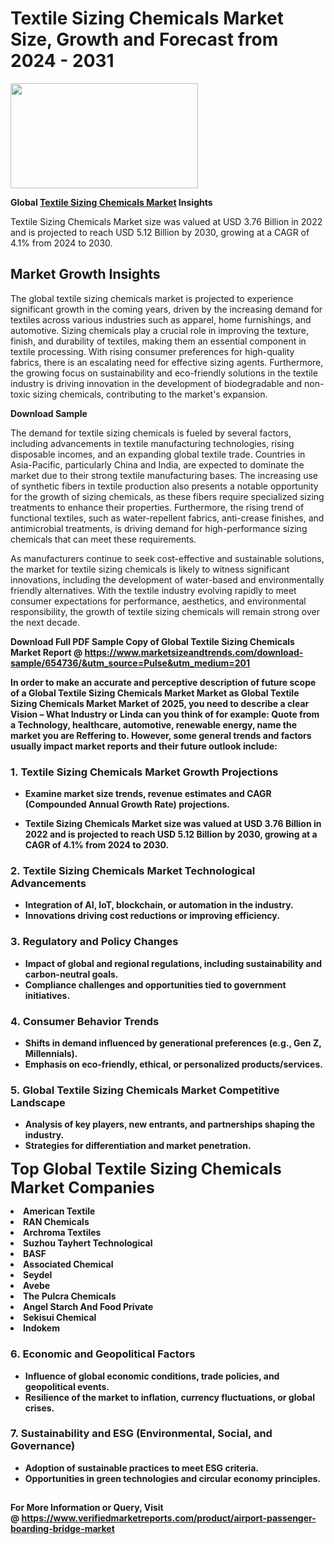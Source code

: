 <H1>Textile Sizing Chemicals Market Size, Growth and Forecast from 2024 - 2031</H1><img class="aligncenter size-medium wp-image-584254" src="https://thirdeyenews.in/wp-content/uploads/2024/09/Global-Market-Research-300x168.jpeg" alt="" width="300" height="168" /><p><strong>Global&nbsp;<a href="https://www.marketsizeandtrends.com/download-sample/654736/&amp;utm_source=Pulse&amp;utm_medium=201">Textile Sizing Chemicals Market</a> Insights</strong></p><p>Textile Sizing Chemicals Market size was valued at USD 3.76 Billion in 2022 and is projected to reach USD 5.12 Billion by 2030, growing at a CAGR of 4.1% from 2024 to 2030.</p><p><h2>Market Growth Insights</h2> <p>The global textile sizing chemicals market is projected to experience significant growth in the coming years, driven by the increasing demand for textiles across various industries such as apparel, home furnishings, and automotive. Sizing chemicals play a crucial role in improving the texture, finish, and durability of textiles, making them an essential component in textile processing. With rising consumer preferences for high-quality fabrics, there is an escalating need for effective sizing agents. Furthermore, the growing focus on sustainability and eco-friendly solutions in the textile industry is driving innovation in the development of biodegradable and non-toxic sizing chemicals, contributing to the market's expansion.</p> <p><strong>Download Sample</strong></p> <p>The demand for textile sizing chemicals is fueled by several factors, including advancements in textile manufacturing technologies, rising disposable incomes, and an expanding global textile trade. Countries in Asia-Pacific, particularly China and India, are expected to dominate the market due to their strong textile manufacturing bases. The increasing use of synthetic fibers in textile production also presents a notable opportunity for the growth of sizing chemicals, as these fibers require specialized sizing treatments to enhance their properties. Furthermore, the rising trend of functional textiles, such as water-repellent fabrics, anti-crease finishes, and antimicrobial treatments, is driving demand for high-performance sizing chemicals that can meet these requirements.</p> <p>As manufacturers continue to seek cost-effective and sustainable solutions, the market for textile sizing chemicals is likely to witness significant innovations, including the development of water-based and environmentally friendly alternatives. With the textile industry evolving rapidly to meet consumer expectations for performance, aesthetics, and environmental responsibility, the growth of textile sizing chemicals will remain strong over the next decade.</p> <p><strong></p><p><span class=""><strong>Download Full PDF Sample Copy of Global Textile Sizing Chemicals Market Report</strong> @ <a href="https://www.marketsizeandtrends.com/download-sample/654736/&amp;utm_source=Pulse&amp;utm_medium=201" target="_blank">https://www.marketsizeandtrends.com/download-sample/654736/&amp;utm_source=Pulse&amp;utm_medium=201</a></span></p><p>In order to make an accurate and perceptive description of future scope of a Global&nbsp;Textile Sizing Chemicals Market Market as Global&nbsp;Textile Sizing Chemicals Market Market of 2025, you need to describe a clear Vision &ndash; What Industry or Linda can you think of for example: Quote from a Technology, healthcare, automotive, renewable energy, name the market you are Reffering to. However, some general trends and factors usually impact market reports and their future outlook include:</p><h3>1.&nbsp;<strong>Textile Sizing Chemicals Market Growth Projections</strong></h3><ul><li>Examine market size trends, revenue estimates and CAGR (Compounded Annual Growth Rate) projections.</li><li><p>Textile Sizing Chemicals Market size was valued at USD 3.76 Billion in 2022 and is projected to reach USD 5.12 Billion by 2030, growing at a CAGR of 4.1% from 2024 to 2030.</p></li></ul><h3>2.&nbsp;<strong>Textile Sizing Chemicals Market Technological Advancements</strong></h3><ul><li>Integration of AI, IoT, blockchain, or automation in the industry.</li><li>Innovations driving cost reductions or improving efficiency.</li></ul><h3>3.&nbsp;<strong>Regulatory and Policy Changes</strong></h3><ul><li>Impact of global and regional regulations, including sustainability and carbon-neutral goals.</li><li>Compliance challenges and opportunities tied to government initiatives.</li></ul><h3>4.&nbsp;<strong>Consumer Behavior Trends</strong></h3><ul><li>Shifts in demand influenced by generational preferences (e.g., Gen Z, Millennials).</li><li>Emphasis on eco-friendly, ethical, or personalized products/services.</li></ul><h3>5.&nbsp;<strong>Global Textile Sizing Chemicals Market Competitive Landscape</strong></h3><ul><li>Analysis of key players, new entrants, and partnerships shaping the industry.</li><li>Strategies for differentiation and market penetration.</li></ul><p data-pm-slice="1 1 []"><span style="color: inherit; font-family: inherit; font-size: 25px;">Top Global Textile Sizing Chemicals Market Companies</span></p><div class="" data-test-id=""><p><li>American Textile</li><li> RAN Chemicals</li><li> Archroma Textiles</li><li> Suzhou Tayhert Technological</li><li> BASF</li><li> Associated Chemical</li><li> Seydel</li><li> Avebe</li><li> The Pulcra Chemicals</li><li> Angel Starch And Food Private</li><li> Sekisui Chemical</li><li> Indokem</li></p></div><h3>6.&nbsp;<strong>Economic and Geopolitical Factors</strong></h3><ul><li>Influence of global economic conditions, trade policies, and geopolitical events.</li><li>Resilience of the market to inflation, currency fluctuations, or global crises.</li></ul><h3>7.&nbsp;<strong>Sustainability and ESG (Environmental, Social, and Governance)</strong></h3><ul><li>Adoption of sustainable practices to meet ESG criteria.</li><li>Opportunities in green technologies and circular economy principles.</li></ul><h2><strong style="font-size: 14px;">For More Information or Query, Visit @&nbsp;</strong><a style="background-color: #ffffff; font-size: 14px;" href="https://www.marketsizeandtrends.com/report/textile-sizing-chemicals-market/" target="_blank">https://www.verifiedmarketreports.com/product/airport-passenger-boarding-bridge-market</a></h2>
